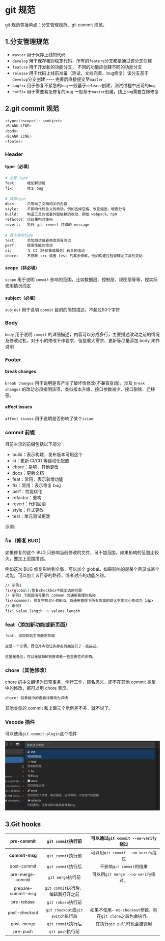 # git 规范

git 规范包括两点：分支管理规范、git commit 规范。

## 1.分支管理规范

- `master` 用于保存上线的代码
- `develop` 用于保存相对稳定代码，所有的`feature`分支都是通过该分支创建
- `feature` 用于开发新的功能分支， 不同的功能应创建不同的功能分支
- `release` 用于代码上线前准备（测试、文档完善、bug修复）该分支基于`develop`分支创建 ---- 完善后直接提交至`master`
- `bugfix` 用于修复不紧急的`bug` 一般基于`release`创建，测试过程中出现的`bug`
- `hotfix` 用于需要紧急修复的bug 一般基于`master`创建，线上`bug`需要立即修复

## 2.git commit 规范

```bash
<type>(<scope>): <subject>
<BLANK LINE>
<body>
<BLANK LINE>
<footer>
```

### Header

#### type（必填）

```zsh
# 主要 type
feat:     增加新功能
fix:      修复 bug

# 特殊type
docs:     只改动了文档相关的内容
style:    不影响代码含义的改动，例如去掉空格、改变缩进、增删分号
build:    构造工具的或者外部依赖的改动，例如 webpack，npm
refactor: 代码重构时使用
revert:   执行 git revert 打印的 message

# 暂不使用type
test:     添加测试或者修改现有测试
perf:     提高性能的改动
ci:       与 CI（持续集成服务）有关的改动
chore:    不修改 src 或者 test 的其余修改，例如构建过程或辅助工具的变动
```

#### scope（非必填）

`scope` 用于说明 `commit` 影响的范围，比如数据层、控制层、视图层等等，视实际使用情况而定

#### subject（必填）

`subject` 用于说明 `commit` 目的的简短描述，不超过50个字符

### Body

`body` 用于说明 `commit` 的详细描述，内容可以分成多行，主要描述改动之前的情况及修改动机，对于小的修改不作要求，但是重大需求、更新等尽量添加 body 来作说明

### Footer

#### break changes

`break changes` 用于说明是否产生了破坏性修改(不兼容变动)，涉及 `break changes` 的改动必须指明该项，类似版本升级、接口参数减少、接口删除、迁移等。

#### affect issues

`affect issues`  用于说明是否影响了某个`issue`

### commit 前缀

目前主流的前缀包括以下部分：

- build：表示构建，发布版本可用这个
- ci：更新 CI/CD 等自动化配置
- chore：杂项，其他更改
- docs：更新文档
- feat：常用，表示新增功能
- fix：常用：表示修复 bug
- perf：性能优化
- refactor：重构
- revert：代码回滚
- style：样式更改
- test：单元测试更改

示例:

### fix（修复 BUG）

如果修复的这个 BUG 只影响当前修改的文件，可不加范围。如果影响的范围比较大，要加上范围描述。

例如这次 BUG 修复影响到全局，可以加个 global。如果影响的是某个目录或某个功能，可以加上该目录的路径，或者对应的功能名称。

```bash
// 示例1
fix(global):修复checkbox不能复选的问题
// 示例2 下面圆括号里的 common 为通用管理的名称
fix(common): 修复字体过小的BUG，将通用管理下所有页面的默认字体大小修改为 14px
// 示例3
fix: value.length -> values.length
```

### feat（添加新功能或新页面）

```bash
feat: 添加网站主页静态页面

这是一个示例，假设对点检任务静态页面进行了一些描述。

这里是备注，可以是放BUG链接或者一些重要性的东西。
```

### chore（其他修改）

chore 的中文翻译为日常事务、例行工作，顾名思义，即不在其他 commit 类型中的修改，都可以用 chore 表示。

```bash
chore: 将表格中的查看详情改为详情
```

其他类型的 commit 和上面三个示例差不多，就不说了。

### Vscode 插件

可以使用`git-commit-plugin`这个插件

![img](asserts/1.png)

## 3.Git hooks

|   **pre-commit**   |         `git commit`执行前         |             可以通过`git commit --no-verify`绕过             |
| :----------------: | :--------------------------------: | :----------------------------------------------------------: |
|   **commit-msg**   |         `git commit`执行前         |              可以用`git commit --no-verify`绕过              |
|    post-commit     |         `git commit`执行后         |                   不影响`git commit`的结果                   |
|  pre-merge-commit  |         `git merge`执行前          |             可以用`git merge --no-verify`绕过。              |
| prepare-commit-msg | `git commit`执行后，编辑器打开之前 |                                                              |
|     pre-rebase     |         `git rebase`执行前         |                                                              |
|   post-checkout    | `git checkout`或`git switch`执行后 | 如果不使用`--no-checkout`参数，则在`git clone`之后也会执行。 |
|     post-merge     |         `git commit`执行后         |                 在执行`git pull`时也会被调用                 |
|      pre-push      |          `git push`执行前          |                                                              |
 
 
 <git-talk/>